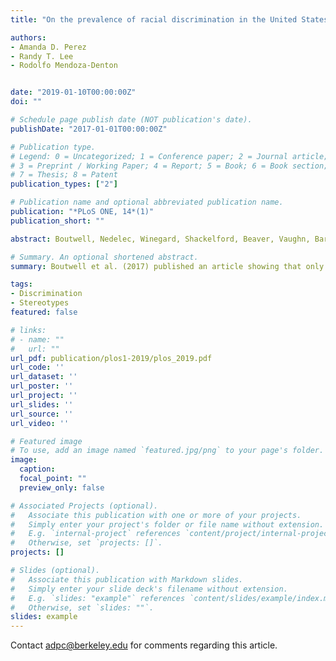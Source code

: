 ```yaml
---
title: "On the prevalence of racial discrimination in the United States"

authors:
- Amanda D. Perez
- Randy T. Lee
- Rodolfo Mendoza-Denton


date: "2019-01-10T00:00:00Z"
doi: ""

# Schedule page publish date (NOT publication's date).
publishDate: "2017-01-01T00:00:00Z"

# Publication type.
# Legend: 0 = Uncategorized; 1 = Conference paper; 2 = Journal article;
# 3 = Preprint / Working Paper; 4 = Report; 5 = Book; 6 = Book section;
# 7 = Thesis; 8 = Patent
publication_types: ["2"]

# Publication name and optional abbreviated publication name.
publication: "*PLoS ONE, 14*(1)"
publication_short: ""

abstract: Boutwell, Nedelec, Winegard, Shackelford, Beaver, Vaughn, Barnes, & Wright (2017) published an article in this journal that interprets data from the Add Health dataset as showing that only one-quarter of individuals in the United States experience discrimination. In Study 1, we attempted to replicate Boutwell et al.’s findings using a more direct measure of discrimination. Using data from the Pew Research Center, we examined a large sample of American respondents (N = 3,716) and explored the prevalence of discrimination experiences among various racial groups. Our findings stand in contrast to Boutwell et al.’s estimates, revealing that between 50% and 75% of Black, Hispanic, and Asian respondents (depending on the group and analytic approach) reported discriminatory treatment. In Study 2, we explored whether question framing affected how participants responded to Boutwell's question about experiencing less respect and courtesy. Regardless of question framing, non-White participants reported more experiences than White participants. Further, there was an interaction of participant race and question framing such that when participants were asked about experiences of less respect or courtesy broadly, there were no differences between non-White participants and White participants, but when they were asked about experiences that were specifically race-based, non-White participants reported more experiences than White participants. The current research provides a counterweight to the claim that discrimination is not a prevalent feature of the lives of minority groups and the serious implications this claim poses for research and public policy

# Summary. An optional shortened abstract.
summary: Boutwell et al. (2017) published an article showing that only one-quarter of individuals in the United States experience discrimination. Our findings stand in contrast to Boutwell et al.’s estimates, revealing that between 50% and 75% of Black, Hispanic, and Asian respondents reported discriminatory treatment.

tags:
- Discrimination
- Stereotypes
featured: false

# links:
# - name: ""
#   url: ""
url_pdf: publication/plos1-2019/plos_2019.pdf
url_code: ''
url_dataset: ''
url_poster: ''
url_project: ''
url_slides: ''
url_source: ''
url_video: ''

# Featured image
# To use, add an image named `featured.jpg/png` to your page's folder. 
image: 
  caption: 
  focal_point: ""
  preview_only: false

# Associated Projects (optional).
#   Associate this publication with one or more of your projects.
#   Simply enter your project's folder or file name without extension.
#   E.g. `internal-project` references `content/project/internal-project/index.md`.
#   Otherwise, set `projects: []`.
projects: []

# Slides (optional).
#   Associate this publication with Markdown slides.
#   Simply enter your slide deck's filename without extension.
#   E.g. `slides: "example"` references `content/slides/example/index.md`.
#   Otherwise, set `slides: ""`.
slides: example
---
```


Contact adpc@berkeley.edu for comments regarding this article.
